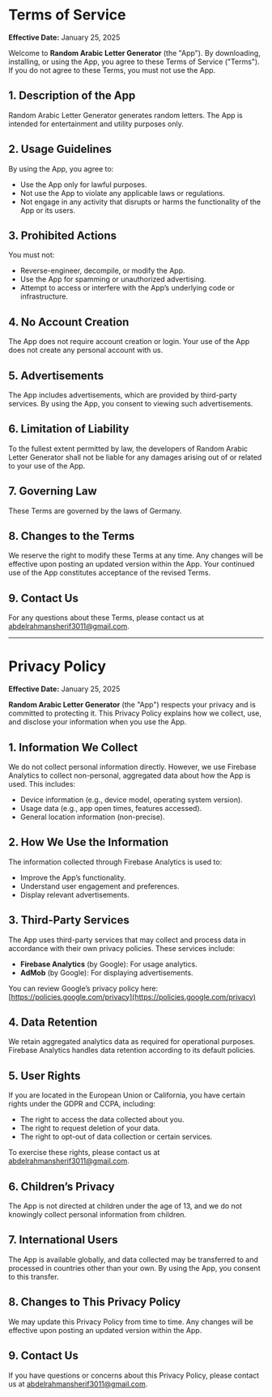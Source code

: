 # Terms of Service

**Effective Date:** January 25, 2025

Welcome to **Random Arabic Letter Generator** (the "App"). By downloading, installing, or using the App, you agree to these Terms of Service ("Terms"). If you do not agree to these Terms, you must not use the App.

## 1. **Description of the App**

Random Arabic Letter Generator generates random letters. The App is intended for entertainment and utility purposes only.

## 2. **Usage Guidelines**

By using the App, you agree to:

- Use the App only for lawful purposes.
- Not use the App to violate any applicable laws or regulations.
- Not engage in any activity that disrupts or harms the functionality of the App or its users.

## 3. **Prohibited Actions**

You must not:

- Reverse-engineer, decompile, or modify the App.
- Use the App for spamming or unauthorized advertising.
- Attempt to access or interfere with the App’s underlying code or infrastructure.

## 4. **No Account Creation**

The App does not require account creation or login. Your use of the App does not create any personal account with us.

## 5. **Advertisements**

The App includes advertisements, which are provided by third-party services. By using the App, you consent to viewing such advertisements.

## 6. **Limitation of Liability**

To the fullest extent permitted by law, the developers of Random Arabic Letter Generator shall not be liable for any damages arising out of or related to your use of the App.

## 7. **Governing Law**

These Terms are governed by the laws of Germany.

## 8. **Changes to the Terms**

We reserve the right to modify these Terms at any time. Any changes will be effective upon posting an updated version within the App. Your continued use of the App constitutes acceptance of the revised Terms.

## 9. **Contact Us**

For any questions about these Terms, please contact us at [abdelrahmansherif3011@gmail.com](mailto\:abdelrahmansherif3011@gmail.com).

---

# Privacy Policy

**Effective Date:** January 25, 2025

**Random Arabic Letter Generator** (the "App") respects your privacy and is committed to protecting it. This Privacy Policy explains how we collect, use, and disclose your information when you use the App.

## 1. **Information We Collect**

We do not collect personal information directly. However, we use Firebase Analytics to collect non-personal, aggregated data about how the App is used. This includes:

- Device information (e.g., device model, operating system version).
- Usage data (e.g., app open times, features accessed).
- General location information (non-precise).

## 2. **How We Use the Information**

The information collected through Firebase Analytics is used to:

- Improve the App’s functionality.
- Understand user engagement and preferences.
- Display relevant advertisements.

## 3. **Third-Party Services**

The App uses third-party services that may collect and process data in accordance with their own privacy policies. These services include:

- **Firebase Analytics** (by Google): For usage analytics.
- **AdMob** (by Google): For displaying advertisements.

You can review Google’s privacy policy here: [https://policies.google.com/privacy](https://policies.google.com/privacy)

## 4. **Data Retention**

We retain aggregated analytics data as required for operational purposes. Firebase Analytics handles data retention according to its default policies.

## 5. **User Rights**

If you are located in the European Union or California, you have certain rights under the GDPR and CCPA, including:

- The right to access the data collected about you.
- The right to request deletion of your data.
- The right to opt-out of data collection or certain services.

To exercise these rights, please contact us at [abdelrahmansherif3011@gmail.com](mailto\:abdelrahmansherif3011@gmail.com).

## 6. **Children’s Privacy**

The App is not directed at children under the age of 13, and we do not knowingly collect personal information from children.

## 7. **International Users**

The App is available globally, and data collected may be transferred to and processed in countries other than your own. By using the App, you consent to this transfer.

## 8. **Changes to This Privacy Policy**

We may update this Privacy Policy from time to time. Any changes will be effective upon posting an updated version within the App.

## 9. **Contact Us**

If you have questions or concerns about this Privacy Policy, please contact us at [abdelrahmansherif3011@gmail.com](mailto\:abdelrahmansherif3011@gmail.com).

